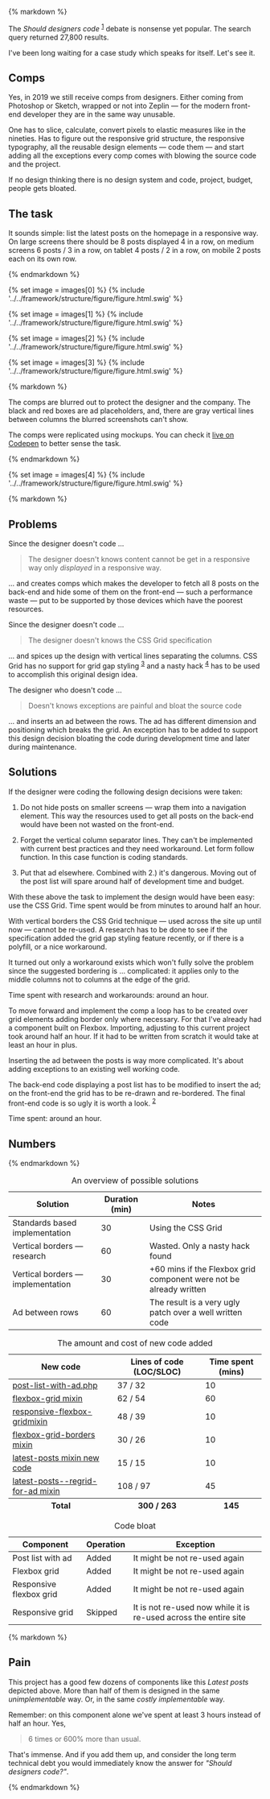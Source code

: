 {% markdown %}

The _Should designers code_ <sup id="footnote--1">[1](#footnotes--1)</sup> debate is nonsense yet popular. The search query returned 27,800 results.

I've been long waiting for a case study which speaks for itself. Let's see it.

## Comps

Yes, in 2019 we still receive comps from designers. Either coming from Photoshop or Sketch, wrapped or not into Zeplin &mdash; for the modern front-end developer they are in the same way unusable.

One has to slice, calculate, convert pixels to elastic measures like in the nineties. Has to figure out the responsive grid structure, the responsive typography, all the reusable design elements &mdash; code them &mdash; and start adding all the exceptions every comp comes with blowing the source code and the project.

If no design thinking there is no design system and code, project, budget, people gets bloated.

## The task

It sounds simple: list the latest posts on the homepage in a responsive way. On large screens there should be 8 posts displayed 4 in a row, on medium screens 6 posts / 3 in a row, on tablet 4 posts / 2 in a row, on mobile 2 posts each on its own row.

{% endmarkdown %}

{% set image = images[0] %}
{% include '../../framework/structure/figure/figure.html.swig' %}

{% set image = images[1] %}
{% include '../../framework/structure/figure/figure.html.swig' %}

{% set image = images[2] %}
{% include '../../framework/structure/figure/figure.html.swig' %}

{% set image = images[3] %}
{% include '../../framework/structure/figure/figure.html.swig' %}

{% markdown %}

The comps are blurred out to protect the designer and the company. The black and red boxes are ad placeholders, and, there are gray vertical lines between columns the blurred screenshots can't show.

The comps were replicated using mockups. You can check it [live on Codepen](https://codepen.io/metamn/pen/OdjaGE?editors=0100#0) to better sense the task.

{% endmarkdown %}

{% set image = images[4] %}
{% include '../../framework/structure/figure/figure.html.swig' %}

{% markdown %}

## Problems

Since the designer doesn't code ...

> The designer doesn't knows content cannot be get in a responsive way only _displayed_ in a responsive way.

... and creates comps which makes the developer to fetch all 8 posts on the back-end and hide some of them on the front-end &mdash; such a performance waste &mdash; put to be supported by those devices which have the poorest resources.

Since the designer doesn't code ...

> The designer doesn't knows the CSS Grid specification

... and spices up the design with vertical lines separating the columns. CSS Grid has no support for grid gap styling <sup id="footnote--3">[3](#footnotes--3)</sup> and a nasty hack <sup id="footnote--4">[4](#footnotes--4)</sup> has to be used to accomplish this original design idea.

The designer who doesn't code ...

> Doesn't knows exceptions are painful and bloat the source code

... and inserts an ad between the rows. The ad has different dimension and positioning which breaks the grid. An exception has to be added to support this design decision bloating the code during development time and later during maintenance.

## Solutions

If the designer were coding the following design decisions were taken:

1. Do not hide posts on smaller screens &mdash; wrap them into a navigation element. This way the resources used to get all posts on the back-end would have been not wasted on the front-end.

2. Forget the vertical column separator lines. They can't be implemented with current best practices and they need workaround. Let form follow function. In this case function is coding standards.

3. Put that ad elsewhere. Combined with 2.) it's dangerous. Moving out of the post list will spare around half of development time and budget.

With these above the task to implement the design would have been easy: use the CSS Grid. Time spent would be from minutes to around half an hour.

With vertical borders the CSS Grid technique &mdash; used across the site up until now &mdash; cannot be re-used. A research has to be done to see if the specification added the grid gap styling feature recently, or if there is a polyfill, or a nice workaround.

It turned out only a workaround exists which won't fully solve the problem since the suggested bordering is ... complicated: it applies only to the middle columns not to columns at the edge of the grid.

Time spent with research and workarounds: around an hour.

To move forward and implement the comp a loop has to be created over grid elements adding border only where necessary. For that I've already had a component built on Flexbox. Importing, adjusting to this current project took around half an hour. If it had to be written from scratch it would take at least an hour in plus.

Inserting the ad between the posts is way more complicated. It's about adding exceptions to an existing well working code.

The back-end code displaying a post list has to be modified to insert the ad; on the front-end the grid has to be re-drawn and re-bordered. The final front-end code is so ugly it is worth a look. <sup id="footnote--2">[2](#footnotes--2)</sup>

Time spent: around an hour.

## Numbers

{% endmarkdown %}

<table>
  <caption>An overview of possible solutions</caption>
  <thead>
    <tr>
      <th>Solution</th>
      <th>Duration (min)</th>
      <th>Notes</th>
    </tr>
  </thead>
  <tbody>
	  <tr>
		<td>Standards based implementation</td>
		<td>30</td>
		<td>Using the CSS Grid</td>
	  </tr>
    <tr>
      <td>Vertical borders &mdash; research</td>
      <td>60</td>
      <td>Wasted. Only a nasty hack found</td>
    </tr>
    <tr>
      <td>Vertical borders &mdash; implementation</td>
      <td>30</td>
      <td>+60 mins if the Flexbox grid component were not be already written</td>
    </tr>
    <tr>
      <td>Ad between rows</td>
      <td>60</td>
      <td>The result is a very ugly patch over a well written code</td>
    </tr>
  </tbody>
</table>

<table>
  <caption>The amount and cost of new code added</caption>
  <thead>
    <tr>
      <th>New code</th>
      <th>Lines of code (LOC/SLOC)</th>
      <th>Time spent (mins)</th>
    </tr>
  </thead>
  <tbody>
    <tr>
      <td><a href="https://gist.github.com/metamn/b052d61cc36ae86a4c0de4e7fed38638">post-list-with-ad.php</a></td>
      <td>37 / 32</td>
      <td>10</td>
    </tr>
    <tr>
      <td><a href="https://codepen.io/metamn/pen/OdjaGE">flexbox-grid mixin</td>
      <td>62 / 54</td>
      <td>60</td>  
    </tr>
    <tr>
      <td><a href="https://codepen.io/metamn/pen/OdjaGE">responsive-flexbox-gridmixin</td>
      <td>48 / 39</td>
      <td>10</td>
    </tr>
    <tr>
      <td><a href="https://codepen.io/metamn/pen/OdjaGE">flexbox-grid-borders mixin</td>
        <td>30 / 26</td>
      <td>10</td>
    </tr>
    <tr>
      <td><a href="https://codepen.io/metamn/pen/OdjaGE">latest-posts mixin new code</td>
        <td>15 / 15</td>
      <td>10</td>
    </tr>
    <tr>
      <td><a href="https://codepen.io/metamn/pen/OdjaGE">latest-posts--regrid-for-ad mixin</td>
        <td>108 / 97</td>
      <td>45</td>
    </tr>    
  </tbody>
  <tfoot>
    <tr>
      <th>Total</th>
      <th>300 / 263</th>
      <th>145</th>
    </tr>
  </tfoot>
</table>

<table>
  <caption>Code bloat</caption>
  <thead>
    <tr>
      <th>Component</th>
      <th>Operation</th>
      <th>Exception</th>
    </tr>
  </thead>
  <tbody>
	  <tr>
		<td>Post list with ad</td>
		<td>Added</td>
		<td>It might be not re-used again</td>
	  </tr>
    <tr>
      <td>Flexbox grid</td>
      <td>Added</td>
      <td>It might be not re-used again</td>
    </tr>
    <tr>
      <td>Responsive flexbox grid</td>
      <td>Added</td>
      <td>It might be not re-used again</td>
    </tr>
    <tr>
      <td>Responsive grid</td>
      <td>Skipped</td>
      <td>It is not re-used now while it is re-used across the entire site</td>
    </tr>
  </tbody>
</table>

{% markdown %}

## Pain

This project has a good few dozens of components like this _Latest posts_ depicted above. More than half of them is designed in the same _unimplementable_ way. Or, in the same _costly implementable_ way.

Remember: on this component alone we've spent at least 3 hours instead of half an hour. Yes,

> 6 times or 600% more than usual.

That's immense. And if you add them up, and consider the long term technical debt you would immediately know the answer for _"Should designers code?"_.

{% endmarkdown %}
